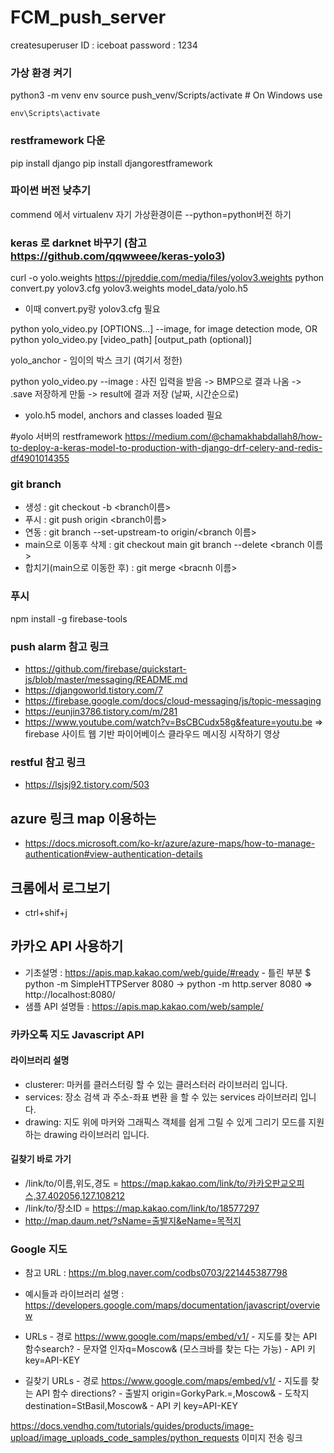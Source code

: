 # FCM_push_server

createsuperuser
ID : iceboat
password : 1234

### 가상 환경 켜기
python3 -m venv env
source push_venv/Scripts/activate  # On Windows use 

```
env\Scripts\activate
```

### restframework 다운
pip install django
pip install djangorestframework

### 파이썬 버전 낮추기
commend 에서 virtualenv 자기 가상환경이른 --python=python버전 하기


### keras 로 darknet 바꾸기 (참고 https://github.com/qqwweee/keras-yolo3)
curl -o yolo.weights https://pjreddie.com/media/files/yolov3.weights
python convert.py yolov3.cfg yolov3.weights model_data/yolo.h5
- 이때 convert.py랑 yolov3.cfg 필요

python yolo_video.py [OPTIONS...] --image, for image detection mode, OR
python yolo_video.py [video_path] [output_path (optional)]

yolo_anchor -  임이의 박스 크기 (여기서 정한)

python yolo_video.py --image : 사진 입력을 받음 -> BMP으로 결과 나옴 -> .save 저장하게 만듦 -> result에 결과 저장 (날짜, 시간순으로)
- yolo.h5 model, anchors and classes loaded 필요

#yolo 서버의 restframework 
https://medium.com/@chamakhabdallah8/how-to-deploy-a-keras-model-to-production-with-django-drf-celery-and-redis-df4901014355 

### git branch
 - 생성 : git checkout -b <branch이름>
 - 푸시 : git push origin <branch이름>
 - 연동 : git branch --set-upstream-to origin/<branch 이름>
 - main으로 이동후 삭제 : git checkout main
        git branch --delete <branch 이름>
- 합치기(main으로 이동한 후) : git merge <bracnh 이름>

### 푸시
npm install -g firebase-tools

### push alarm 참고 링크
- https://github.com/firebase/quickstart-js/blob/master/messaging/README.md
- https://djangoworld.tistory.com/7
- https://firebase.google.com/docs/cloud-messaging/js/topic-messaging
- https://eunjin3786.tistory.com/m/281
- https://www.youtube.com/watch?v=BsCBCudx58g&feature=youtu.be  => firebase 사이트 웹 기반 파이어베이스 클라우드 메시징 시작하기 영상

### restful 참고 링크
- https://lsjsj92.tistory.com/503

## azure 링크 map 이용하는

- https://docs.microsoft.com/ko-kr/azure/azure-maps/how-to-manage-authentication#view-authentication-details

## 크롬에서 로그보기 
- ctrl+shif+j

## 카카오 API 사용하기
- 기초설명 : https://apis.map.kakao.com/web/guide/#ready
        - 틀린 부분 
        $ python -m SimpleHTTPServer 8080 -> python -m http.server 8080
        => http://localhost:8080/
- 샘플 API 설명들 : https://apis.map.kakao.com/web/sample/

### 카카오톡 지도 Javascript API
#### 라이브러리 설명
- clusterer: 마커를 클러스터링 할 수 있는 클러스터러 라이브러리 입니다.
- services: 장소 검색 과 주소-좌표 변환 을 할 수 있는 services 라이브러리 입니다.
- drawing: 지도 위에 마커와 그래픽스 객체를 쉽게 그릴 수 있게 그리기 모드를 지원하는 drawing 라이브러리 입니다.
#### 길찾기 바로 가기
- /link/to/이름,위도,경도  = https://map.kakao.com/link/to/카카오판교오피스,37.402056,127.108212
- /link/to/장소ID = https://map.kakao.com/link/to/18577297
- http://map.daum.net/?sName=출발지&eName=목적지


### Google 지도
- 참고 URL : https://m.blog.naver.com/codbs0703/221445387798
- 예시들과 라이브러리 설명 : https://developers.google.com/maps/documentation/javascript/overview
- URLs
        - 경로 https://www.google.com/maps/embed/v1/
        - 지도를 찾는 API 함수search?
        - 문자열 인자q=Moscow& (모스크바를 찾는 다는 가능)
        - API 키 key=API-KEY

- 길찾기 URLs
        - 경로 https://www.google.com/maps/embed/v1/
        - 지도를 찾는 API 함수 directions?
        - 출발지 origin=GorkyPark.=,Moscow&
        - 도착지 destination=StBasil,Moscow&
        - API 키 key=API-KEY

https://docs.vendhq.com/tutorials/guides/products/image-upload/image_uploads_code_samples/python_requests 이미지 전송 링크
